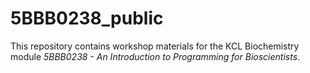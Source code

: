 # 5BBB0238_public

This repository contains workshop materials for the KCL Biochemistry module *5BBB0238 - An Introduction to Programming for Bioscientists*.
